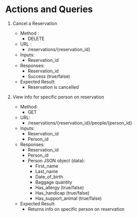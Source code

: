 # Actions and Queries

1. Cancel a Reservation
   - Method :
     - DELETE
   - URL :
     - /reservations/{reservation_id}
   - Inputs:
     - Reservation_id
   - Responses:
     - Reservation_id
     - Success (true/false)
   - Expected Result:
     - Reservation is cancelled

2. View info for specific person on reservation
   - Method:
     - GET
   - URL:
     - /reservations/{reservation_id}/people/{person_id}
   - Inputs:
     - Reservation_id
     - Person_id
   - Responses:
     - Reservation_id
     - Person_id
     - Person JSON object (data):
       - First_name
       - Last_name
       - Date_of_birth
       - Baggage quantity
       - Has_allergy (true/false)
       - Has_handicap (true/false)
       - Has_support_animal (true/false)
   - Expected Result:
     - Returns info on specific person on reservation